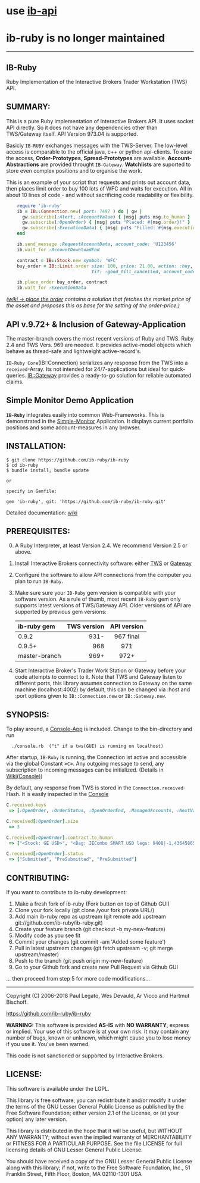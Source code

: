 
# use [ib-api](/../../../ib-api)

# ib-ruby is no longer maintained 
---

## IB-Ruby

Ruby Implementation of the Interactive Brokers Trader Workstation (TWS) API.

## SUMMARY:

This is a pure Ruby implementation of Interactive Brokers API. It uses socket API directly.
So it does not have any dependencies other than TWS/Gateway itself. API Version 973.04 is supported.

Basicly `IB-RUBY` exchanges messages with the TWS-Server. The low-level access is comparable to the official java, c++ or python api-clients.
To ease the access, **Order-Prototypes**, **Spread-Prototypes** are available. **Account-Abstractions** are provided throught `IB-Gateway`. **Watchlists** are suported to store even complex positions and to organise the work.

This is an example of your script that requests and prints out account data, then
places limit order to buy 100 lots of WFC and waits for execution. All in about 10
lines of code - and without sacrificing code readability or flexibility.

``` ruby
    require 'ib-ruby'
    ib = IB::Connection.new( port: 7497 ) do | gw |
      gw.subscribe(:Alert, :AccountValue) { |msg| puts msg.to_human }
      gw.subscribe(:OpenOrder) { |msg| puts "Placed: #{msg.order}!" }
      gw.subscribe(:ExecutionData) { |msg| puts "Filled: #{msg.execution}!" }
    end

    ib.send_message :RequestAccountData, account_code: 'U123456'
    ib.wait_for :AccountDownloadEnd

    contract = IB::Stock.new symbol: 'WFC'
    buy_order = IB::Limit.order size: 100, price: 21.00, action: :buy,
                                tif: :good_till_cancelled, account_code: 'U123456'

    ib.place_order buy_order, contract
    ib.wait_for :ExecutionData
```
_([wiki -> place the order](https://github.com/ib-ruby/ib-ruby/wiki/place_the_order) contains a solution that fetches the market price
of the asset and proposes this as base for the setting of the order-price.)_

## API v.9.72+ & Inclusion of Gateway-Application
The master-branch covers the most recent versions of Ruby and TWS. Ruby 2.4 and TWS Vers. 969
are needed. It provides active-model objects which behave as thread-safe and lightweight active-record's.

`IB-Ruby Core`(IB::Connection) serializes any response from the TWS into a `received`-Array. Its not intended for 24/7-applications but ideal for quick-queries. [IB::Gateway]( https://github.com/ib-ruby/ib-ruby/wiki/Gateway) provides a ready-to-go solution for reliable automated claims.

## Simple Monitor Demo Application
__`IB-Ruby`__ integrates easily into common Web-Frameworks. This is demonstrated in the [Simple-Monitor](https://github.com/ib-ruby/simple-monitor) Application. It displays current portfolio positions and some account-measures in any browser.


## INSTALLATION:

    $ git clone https://github.com/ib-ruby/ib-ruby
    $ cd ib-ruby
    $ bundle install; bundle update

    or

    specify in Gemfile:

    gem 'ib-ruby', git: 'https://github.com/ib-ruby/ib-ruby.git'

 Detailed documentation: [wiki](https://github.com/ib-ruby/ib-ruby/wiki/Setup-Ruby-and-Install-the-Program)

## PREREQUISITES:

0. A Ruby Interpreter, at least Version 2.4. We recommend Version 2.5 or above.

1. Install Interactive Brokers connectivity software: either
   [TWS](https://www.interactivebrokers.com/en/index.php?f=14099#tws-software) or
   [Gateway](https://www.interactivebrokers.com/en/index.php?f=16454)

2. Configure the software to allow API connections from the computer you plan to run
   `IB-Ruby`.
3. Make sure sure your `IB-Ruby` gem version is compatible with your software version.
   As a rule of thumb, most recent `IB-Ruby` gem only supports latest versions of
   TWS/Gateway API. Older versions of API are supported by previous gem versions:

    | ib-ruby gem | TWS version | API version  |
    |:------------|------------:|:------------:|
    | 0.9.2       |    931-     |    967 final |
    | 0.9.5+      |    968      |    971       |
    | master-branch |  969+     |    972+      |

4. Start Interactive Broker's Trader Work Station or Gateway before your code
   attempts to connect to it. Note that TWS and Gateway listen to different ports,
   this library assumes connection to Gateway on the same machine (localhost:4002)
   by default, this can be changed via :host and :port options given to `IB::Connection.new` or `IB::Gateway.new`.

## SYNOPSIS:
To play around, a [Console-App]( https://github.com/ib-ruby/ib-ruby/wiki/Console) is included. Change to the bin-directory and run

```
  ./console.rb  ("t" if a tws(GUI) is running on localhost)
```

After startup, `IB-Ruby` is running, the Connection ist active and accessible via the global Constant »`C`».
Any outgoing message to send, any subscription to incoming messages can be initialized. (Details in [Wiki(Console)](https://github.com/ib-ruby/ib-ruby/wiki/Console))

By default, any response from TWS is stored in the `Connection.received`-Hash.
It is easily inspected in the [Console](https://github.com/ib-ruby/ib-ruby/wiki/Console)

``` ruby
C.received.keys
 => [:OpenOrder, :OrderStatus, :OpenOrderEnd, :ManagedAccounts, :NextValidId, :Alert]

C.received[:OpenOrder].size
 => 3

C.received[:OpenOrder].contract.to_human
 => ["<Stock: GE USD>", "<Bag: IECombo SMART USD legs: 9408|-1,43645865|1 >", "<Stock: WFC USD>"]

C.received[:OpenOrder].status
 => ["Submitted", "PreSubmitted", "PreSubmitted"]

```



## CONTRIBUTING:

If you want to contribute to ib-ruby development:

1. Make a fresh fork of ib-ruby (Fork button on top of Github GUI)
2. Clone your fork locally (git clone /your fork private URL/)
3. Add main ib-ruby repo as upstream (git remote add upstream git://github.com/ib-ruby/ib-ruby.git)
4. Create your feature branch (git checkout -b my-new-feature)
5. Modify code as you see fit
6. Commit your changes (git commit -am 'Added some feature')
7. Pull in latest upstream changes (git fetch upstream -v; git merge upstream/master)
8. Push to the branch (git push origin my-new-feature)
9. Go to your Github fork and create new Pull Request via Github GUI

... then proceed from step 5 for more code modifications...

<hr>
Copyright (C) 2006-2018 Paul Legato, Wes Devauld, Ar Vicco and Hartmut Bischoff.

https://github.com/ib-ruby/ib-ruby

__WARNING:__ This software is provided __AS-IS__ with __NO WARRANTY__, express or
implied. Your use of this software is at your own risk. It may contain any number
of bugs, known or unknown, which might cause you to lose money if you use it.
You've been warned.

This code is not sanctioned or supported by Interactive Brokers.


## LICENSE:

This software is available under the LGPL.

This library is free software; you can redistribute it and/or modify
it under the terms of the GNU Lesser General Public License as
published by the Free Software Foundation; either version 2.1 of the
License, or (at your option) any later version.

This library is distributed in the hope that it will be useful, but
WITHOUT ANY WARRANTY; without even the implied warranty of
MERCHANTABILITY or FITNESS FOR A PARTICULAR PURPOSE. See the file LICENSE
for full licensing details of GNU Lesser General Public License.

You should have received a copy of the GNU Lesser General Public
License along with this library; if not, write to the Free Software
Foundation, Inc., 51 Franklin Street, Fifth Floor, Boston, MA
02110-1301 USA

